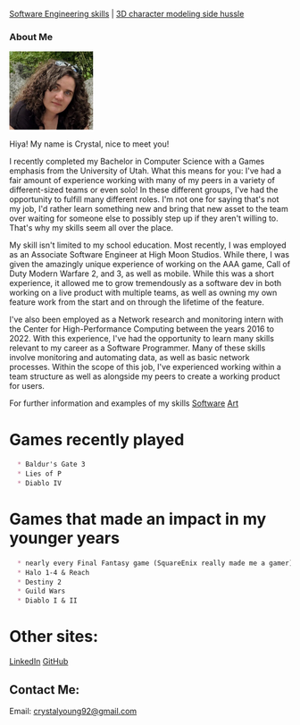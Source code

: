 [Software Engineering skills](Software_Examples.md) | [3D character modeling side hussle](Art_Experiences.md)


### About Me

<img src= "CurrentPic.jpg" width="150"> 

Hiya! My name is Crystal, nice to meet you! 

I recently completed my Bachelor in Computer Science with a Games emphasis from the University of Utah. 
What this means for you: I've had a fair amount of experience working with many of my peers in a variety of different-sized teams or even solo! In these different groups, I've had the opportunity to fulfill many different roles. I'm not one for saying that's not my job, I'd rather learn something new and bring that new asset to the team over waiting for someone else to possibly step up if they aren't willing to. That's why my skills seem all over the place.

My skill isn't limited to my school education. Most recently, I was employed as an Associate Software Engineer at High Moon Studios. While there, I was given the amazingly unique experience of working on the AAA game, Call of Duty Modern Warfare 2, and 3, as well as mobile. While this was a short experience, it allowed me to grow tremendously as a software dev in both working on a live product with multiple teams, as well as owning my own feature work from the start and on through the lifetime of the feature.

I've also been employed as a Network research and monitoring intern with the Center for High-Performance Computing between the years 2016 to 2022. With this experience, I've had the opportunity to learn many skills relevant to my career as a Software Programmer. Many of these skills involve monitoring and automating data, as well as basic network processes. Within the scope of this job, I've experienced working within a team structure as well as alongside my peers to create a working product for users.

For further information and examples of my skills 
[Software](Software_Examples.md) 
[Art](Art_Experiences.md)

# Games recently played

```markdown
  * Baldur's Gate 3
  * Lies of P
  * Diablo IV
```

# Games that made an impact in my younger years

```markdown
  * nearly every Final Fantasy game (SquareEnix really made me a gamer)
  * Halo 1-4 & Reach
  * Destiny 2
  * Guild Wars
  * Diablo I & II
```

# Other sites:
[LinkedIn](https://www.linkedin.com/in/crystallynnyoung/)
[GitHub](https://github.com/Catastrophie)

## Contact Me:
Email: crystalyoung92@gmail.com 
